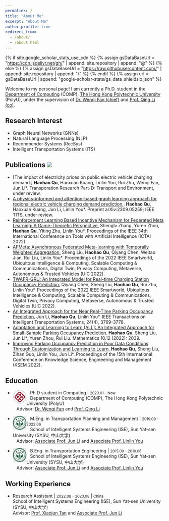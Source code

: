 ```yaml
---
permalink: /
title: "About Me"
excerpt: "About Me"
author_profile: true
redirect_from: 
  - /about/
  - /about.html
---
```

{% if site.google_scholar_stats_use_cdn %}
{% assign gsDataBaseUrl = "https://cdn.jsdelivr.net/gh/" | append: site.repository | append: "@" %}
{% else %}
{% assign gsDataBaseUrl = "https://raw.githubusercontent.com/" | append: site.repository | append: "/" %}
{% endif %}
{% assign url = gsDataBaseUrl | append: "google-scholar-stats/gs_data_shieldsio.json" %}


Welcome to my personal page! I am currently a Ph.D. student in the [Department of Computing](https://www.polyu.edu.hk/comp/) (COMP), [The Hong Kong Polytechnic University](https://www.polyu.edu.hk/) (PolyU), under the supervision of [Dr. Wenqi Fan (chief)](https://wenqifan03.github.io/) and [Prof. Qing Li (co)](https://www4.comp.polyu.edu.hk/~csqli/).

## Research Interest

+ Graph Neural Networks (GNNs)
+ Natural Language Processing (NLP)
+ Recommender Systems (RecSys)
+ Intelligent Transportation Systems (ITS)

## Publications <a href='https://scholar.google.com/citations?user=XRAXqJgAAAAJ'><img src="https://img.shields.io/endpoint?url={{ url | url_encode }}&logo=Google%20Scholar&labelColor=f6f6f6&color=9cf&style=flat&label=citations"></a>

+ [The impact of electricity prices on public electric vehicle charging demand.] **Haohao Qu**, Haoxuan Kuang, Linlin You, Rui Zhu, Wenqi Fan, Jun Li*. Transporation Research Part-D: Transport and Environment, under review.
+ [A physics-informed and attention-based graph learning approach for regional electric vehicle charging demand prediction.](https://arxiv.org/abs/2309.05259). **Haohao Qu**, Haoxuan Kuang, Jun Li, Linlin You*. Preprint arXiv:2309.05259; IEEE TITS, under review.
+ [Reinforcement Learning Based Incentive Mechanism for Federated Meta Learning: A Game-Theoretic Perspective.](https://ieeexplore.ieee.org/abstract/document/10098009) Shenglv Zhang, Yuren Zhou, **Haohao Qu**, Yiting Zhu, Linlin You*. Proceedings of the IEEE 34th International Conference on Tools with Artificial Intelligence (ICTAI 2022).
+ [AFMeta: Asynchronous Federated Meta-learning with Temporally Weighted Aggregation.](https://ieeexplore.ieee.org/abstract/document/10189596) Sheng Liu, **Haohao Qu**, Qiyang Chen, Weitao Jian, Rui Liu, Linlin You*. Proceedings of the 2022 IEEE Smartworld, Ubiquitous Intelligence & Computing, Scalable Computing & Communications, Digital Twin, Privacy Computing, Metaverse, Autonomous & Trusted Vehicles (UIC 2022).
+ [TWAFR-GRU: An Integrated Model for Real-time Charging Station Occupancy Prediction.](https://ieeexplore.ieee.org/abstract/document/10189531) Qiyang Chen, Sheng Liu, **Haohao Qu**, Rui Zhu, Linlin You*. Proceedings of the 2022 IEEE Smartworld, Ubiquitous Intelligence & Computing, Scalable Computing & Communications, Digital Twin, Privacy Computing, Metaverse, Autonomous & Trusted Vehicles (UIC 2022).
+ [An Integrated Approach for the Near Real-Time Parking Occupancy Prediction.](https://ieeexplore.ieee.org/abstract/document/9997228) Jun Li, **Haohao Qu**, Linlin You*. IEEE Transactions on Intelligent Transportation Systems, 24(4), 3769-3778.
+ [Adaptation and Learning to Learn (ALL): An Integrated Approach for Small-Sample Parking Occupancy Prediction.](https://www.mdpi.com/2227-7390/10/12/2039) **Haohao Qu**, Sheng Liu, Jun Li*, Yuren Zhou, Rui Liu. Mathematics 10.12 (2022): 2039.
+ [Improving Parking Occupancy Prediction in Poor Data Conditions Through Customization and Learning to Learn.](https://link.springer.com/chapter/10.1007/978-3-031-10983-6_13) **Haohao Qu**, Sheng Liu, Zihan Guo, Linlin You, Jun Li*. Proceedings of the 15th International Conference on Knowledge Science, Engineering and Management (KSEM 2022).
     

## Education

+ <img align="left" decoding="async" src="/images/polyu_logo.png" width="9%"> &nbsp;&nbsp;&nbsp;Ph.D student in Computing | <small>2023.01 - Now</small>
<br>&nbsp;&nbsp;&nbsp;Department of Computing (COMP), The Hong Kong Polytechnic University (PolyU)
<br>&nbsp;&nbsp;&nbsp;Advisor: [Dr. Wenqi Fan](https://wenqifan03.github.io/) and [Prof. Qing Li](https://www4.comp.polyu.edu.hk/~csqli/)

+ <img align="left" decoding="async" src="/images/SYSU_logo.jpg" width="9%"> &nbsp;&nbsp;&nbsp;M.Eng. in Transportation Planning and Management | <small>2019.09 - 2022.06</small>
<br>&nbsp;&nbsp;&nbsp;School of Intelligent Systems Engineering (ISE), Sun Yat-sen University (SYSU, 中山大学)
<br>&nbsp;&nbsp;&nbsp;Advisor: [Associate Prof. Jun Li](https://ise.sysu.edu.cn/teacher/teacher02/106489.htm) and [Associate Prof. Linlin You](https://ise.sysu.edu.cn/teacher/teacher02/1371451.htm)

+ <img align="left" decoding="async" src="/images/SYSU_logo.jpg" width="9%"> &nbsp;&nbsp;&nbsp;B.Eng. in Transportation Engineering | <small>2015.09 - 2019.06</small>
<br>&nbsp;&nbsp;&nbsp;School of Intelligent Systems Engineering (ISE), Sun Yat-sen University (SYSU, 中山大学)
<br>&nbsp;&nbsp;&nbsp;Advisor: [Associate Prof. Jun Li](https://ise.sysu.edu.cn/teacher/teacher02/106489.htm) and [Associate Prof. Linlin You](https://ise.sysu.edu.cn/teacher/teacher02/1371451.htm)

## Working Experience

+ Research Assistant | <small>2022.08 - 2023.08</small> | <small>China</small> 
 <br>School of Intelligent Systems Engineering (ISE), Sun Yat-sen University (SYSU, 中山大学)
 <br>Advisor: [Prof. Xiaojun Tan](https://ise.sysu.edu.cn/teacher/teacher01/1400778.htm) and [Associate Prof. Jun Li](https://ise.sysu.edu.cn/teacher/teacher02/106489.htm)
 
 
 
 
 



